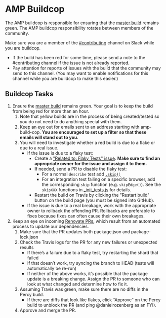 # AMP Buildcop

The AMP buildcop is responsible for ensuring that the [master build](https://travis-ci.org/ampproject/amphtml/branches) remains green. The AMP buildcop responsibility rotates between members of the community.

Make sure you are a member of the [#contributing](https://amphtml.slack.com/messages/C9HRJ1GPN) channel on Slack while you are buildcop.

- If the build has been red for some time, please send a note to the #contributing channel if the issue is not already reported.
- Pay attention for reports of issues with the build that the community may send to this channel. (You may want to enable notifications for this channel while you are buildcop to make this easier.)

## Buildcop Tasks

1. Ensure the [master build](https://travis-ci.org/ampproject/amphtml/branches) remains green. Your goal is to keep the build from being red for more than an hour.
   1. Note that yellow builds are in the process of being created/tested so you do not need to do anything special with them.
   2. Keep an eye out for emails sent to an address starting with amp-build-cop. **You are encouraged to set up a filter so that these emails will stand out to you.**
   3. You will need to investigate whether a red build is due to a flake or due to a real issue.
      - If the issue is due to a flaky test:
        - Create a ["Related to: Flaky Tests" issue](https://github.com/ampproject/amphtml/issues?q=is%3Aopen+is%3Aissue+label%3A%22Related+to%3A+Flaky+Tests%22). **Make sure to find an appropriate owner for the issue and assign it to them.**
        - If needed, send a PR to disable the flaky test:
          - For a normal `describe` test add [`.skip()`](https://mochajs.org/#inclusive-tests)
          - For an integration test failing on a specific browser, add the corresponding `skip` function (e.g. `skipEdge()`). See the `skipXXX` functions in [\_init_tests.js](https://github.com/ampproject/amphtml/blob/master/test/_init_tests.js) for details.
        - Restart the build on Travis by clicking the "Restart build" button on the build page (you must be signed into GitHub).
      - If the issue is due to a real breakage, work with the appropriate owner to rollback the offending PR. Rollbacks are preferable to fixes because fixes can often cause their own breakages.
2. Keep an eye on incoming [Renovate PRs](https://github.com/ampproject/amphtml/pulls/renovate-bot), which result from an automated process to update our dependencies.
   1. Make sure that the PR updates both package.json and package-lock.json
   2. Check the Travis logs for the PR for any new failures or unexpected results
      - If there’s a failure due to a flaky test, try restarting the shard that failed
      - If that doesn’t work, try syncing the branch to HEAD (tests will automatically be re-run)
      - If neither of the above works, it’s possible that the package update is a breaking change. Assign the PR to someone who can look at what changed and determine how to fix it.
   3. Assuming Travis was green, make sure there are no diffs in the Percy build.
      - If there are diffs that look like flakes, click “Approve” on the Percy build to unblock the PR (and ping @danielrozenberg as an FYI).
   4. Approve and merge the PR.
